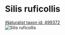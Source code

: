 
Silis ruficollis
================
  
[iNaturalist taxon id: 499372](https://www.inaturalist.org/taxa/499372)  
![Silis ruficollis](https://inaturalist-open-data.s3.amazonaws.com/photos/143008470/medium.jpeg)